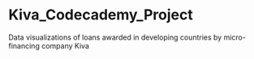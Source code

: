 # Kiva_Codecademy_Project
Data visualizations of loans awarded in developing countries by micro-financing company Kiva
